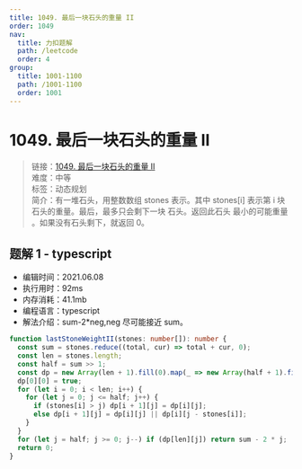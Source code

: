 ```yaml
---
title: 1049. 最后一块石头的重量 II
order: 1049
nav:
  title: 力扣题解
  path: /leetcode
  order: 4
group:
  title: 1001-1100
  path: /1001-1100
  order: 1001
---
```


# 1049. 最后一块石头的重量 II

> 链接：[1049. 最后一块石头的重量 II](https://leetcode-cn.com/problems/last-stone-weight-ii/)  
> 难度：中等  
> 标签：动态规划  
> 简介：有一堆石头，用整数数组 stones 表示。其中 stones[i] 表示第 i 块石头的重量。最后，最多只会剩下一块 石头。返回此石头 最小的可能重量 。如果没有石头剩下，就返回 0。

## 题解 1 - typescript

- 编辑时间：2021.06.08
- 执行用时：92ms
- 内存消耗：41.1mb
- 编程语言：typescript
- 解法介绍：sum-2\*neg,neg 尽可能接近 sum。

```typescript
function lastStoneWeightII(stones: number[]): number {
  const sum = stones.reduce((total, cur) => total + cur, 0);
  const len = stones.length;
  const half = sum >> 1;
  const dp = new Array(len + 1).fill(0).map(_ => new Array(half + 1).fill(false));
  dp[0][0] = true;
  for (let i = 0; i < len; i++) {
    for (let j = 0; j <= half; j++) {
      if (stones[i] > j) dp[i + 1][j] = dp[i][j];
      else dp[i + 1][j] = dp[i][j] || dp[i][j - stones[i]];
    }
  }
  for (let j = half; j >= 0; j--) if (dp[len][j]) return sum - 2 * j;
  return 0;
}
```
